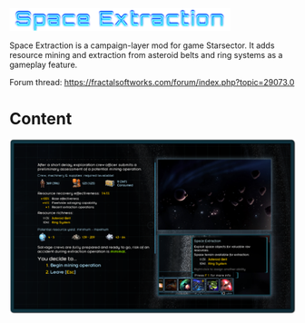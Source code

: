 ![Title](https://raw.githubusercontent.com/Ontheheavens/Space-Extraction/master/images/Title.png)

Space Extraction is a campaign-layer mod for game Starsector. It adds resource mining and extraction from asteroid belts and ring systems as a gameplay feature.

Forum thread: https://fractalsoftworks.com/forum/index.php?topic=29073.0

# Content

![Preview](https://raw.githubusercontent.com/Ontheheavens/Space-Extraction/master/images/Showcase.png)
